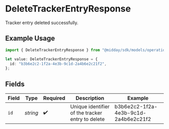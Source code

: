 # DeleteTrackerEntryResponse

Tracker entry deleted successfully.

## Example Usage

```typescript
import { DeleteTrackerEntryResponse } from "@midday/sdk/models/operations";

let value: DeleteTrackerEntryResponse = {
  id: "b3b6e2c2-1f2a-4e3b-9c1d-2a4b6e2c21f2",
};
```

## Fields

| Field                                            | Type                                             | Required                                         | Description                                      | Example                                          |
| ------------------------------------------------ | ------------------------------------------------ | ------------------------------------------------ | ------------------------------------------------ | ------------------------------------------------ |
| `id`                                             | *string*                                         | :heavy_check_mark:                               | Unique identifier of the tracker entry to delete | b3b6e2c2-1f2a-4e3b-9c1d-2a4b6e2c21f2             |
